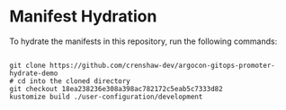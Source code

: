 
# Manifest Hydration

To hydrate the manifests in this repository, run the following commands:

```shell

git clone https://github.com/crenshaw-dev/argocon-gitops-promoter-hydrate-demo
# cd into the cloned directory
git checkout 18ea238236e308a398ac782172c5eab5c7333d82
kustomize build ./user-configuration/development
```